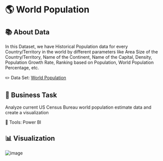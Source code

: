 # 🌎 World Population

## 📚 About Data
In this Dataset, we have Historical Population data for every Country/Territory in the world by different parameters like Area Size of the Country/Territory, Name of the Continent, Name of the Capital, Density, Population Growth Rate, Ranking based on Population, World Population Percentage, etc.

✏️ Data Set:
[World Population](https://github.com/giovannilp/World-Population/blob/main/world_population.csv)

##  📌 Business Task
Analyze current US Census Bureau world population estimate data and create a visualization

📍 Tools:
Power BI

## 📊 Visualization

![image](https://user-images.githubusercontent.com/87883824/203414256-9cabb053-47a2-4340-bb55-84035ef4d4d0.png)
